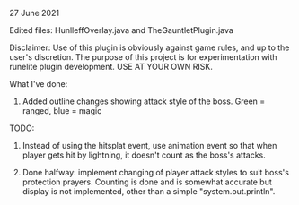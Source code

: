 27 June 2021

Edited files: HunlleffOverlay.java and TheGauntletPlugin.java

Disclaimer: Use of this plugin is obviously against game rules, and up to the user's discretion. The purpose of this project is for experimentation with runelite plugin development. USE AT YOUR OWN RISK.

What I've done:

1. Added outline changes showing attack style of the boss. Green = ranged, blue = magic

TODO:

1. Instead of using the hitsplat event, use animation event so that when player gets hit by lightning, it doesn't count as the boss's attacks.

2. Done halfway: implement changing of player attack styles to suit boss's protection prayers. Counting is done and is somewhat accurate but display is not implemented, other than a simple "system.out.println".
